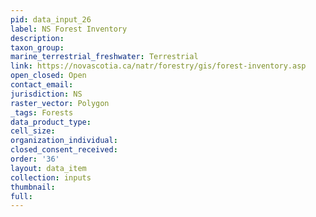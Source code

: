 ```yaml
---
pid: data_input_26
label: NS Forest Inventory
description: 
taxon_group: 
marine_terrestrial_freshwater: Terrestrial
link: https://novascotia.ca/natr/forestry/gis/forest-inventory.asp
open_closed: Open
contact_email: 
jurisdiction: NS
raster_vector: Polygon
_tags: Forests
data_product_type: 
cell_size: 
organization_individual: 
closed_consent_received: 
order: '36'
layout: data_item
collection: inputs
thumbnail: 
full: 
---
```

